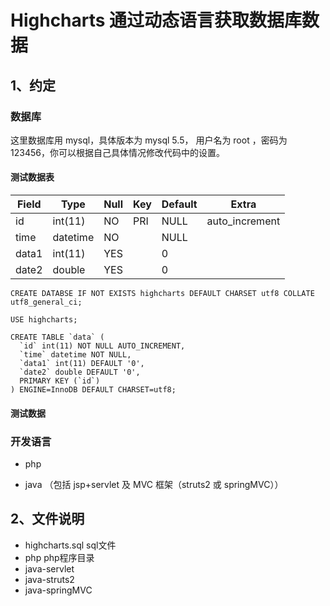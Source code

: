 # Highcharts 通过动态语言获取数据库数据

## 1、约定

### 数据库

这里数据库用 mysql，具体版本为 mysql 5.5， 用户名为 root ，密码为 123456，你可以根据自己具体情况修改代码中的设置。

#### 测试数据表

 Field | Type     | Null | Key | Default | Extra
------ | -------- | ---- | ----| ------- | ---------------
 id    | int(11)  | NO   | PRI | NULL    | auto_increment
 time  | datetime | NO   |     | NULL    |
 data1 | int(11)  | YES  |     | 0       |
 date2 | double   | YES  |     | 0       |



```
CREATE DATABSE IF NOT EXISTS highcharts DEFAULT CHARSET utf8 COLLATE utf8_general_ci;

USE highcharts;

CREATE TABLE `data` (
  `id` int(11) NOT NULL AUTO_INCREMENT,
  `time` datetime NOT NULL,
  `data1` int(11) DEFAULT '0',
  `date2` double DEFAULT '0',
  PRIMARY KEY (`id`)
) ENGINE=InnoDB DEFAULT CHARSET=utf8;
```

####  测试数据




### 开发语言

* php

* java （包括 jsp+servlet 及 MVC 框架（struts2 或 springMVC））


## 2、文件说明

* highcharts.sql  sql文件
* php php程序目录
* java-servlet
* java-struts2
* java-springMVC
